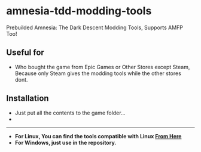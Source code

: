 # amnesia-tdd-modding-tools
Prebuilded Amnesia: The Dark Descent Modding Tools,
Supports AMFP Too!


## Useful for
- Who bought the game from Epic Games or Other Stores except Steam, Because only Steam gives the modding tools while the other stores dont.

## Installation
- Just put all the contents to the game folder...
- 
---
* **For Linux, You can find the tools compatible with Linux [From Here](https://github.com/WH0LEWHALE/amnesia-tdd-modding-tools/releases/tag/toolsforlinux)**
* **For Windows, just use in the repository.**
